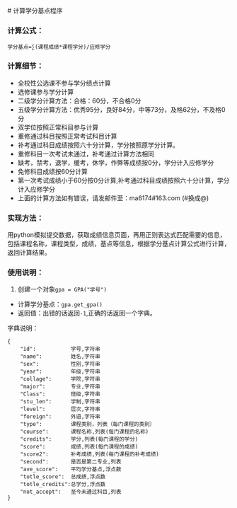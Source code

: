 <head><meta charset="UTF-8"></head>
# 计算学分基点程序

### 计算公式：

`学分基点=∑(课程成绩*课程学分)/应修学分`

### 计算细节：

- 全校性公选课不参与学分绩点计算
- 选修课参与学分计算
- 二级学分计算方法：合格：60分，不合格0分
- 五级学分计算方法：优秀95分，良好84分，中等73分，及格62分，不及格0分
- 双学位按照正常科目参与计算
- 重修通过科目按照正常考试科目计算
- 补考通过科目成绩按照六十分计算，学分按照原学分计算。
- 重修科目一次考试未通过，补考通过计算方法相同
- 缺考，禁考，退学，缓考，休学，作弊等成绩按0分，学分计入应修学分
- 免修科目成绩按60分计算
- 第一次考试成绩小于60分按0分计算,补考通过科目成绩按照六十分计算，学分计入应修学分
- 上面的计算方法如有错误，请发邮件至：ma6174#163.com (#换成@)

### 实现方法：
用python模拟提交数据，获取成绩信息页面，再用正则表达式匹配需要的信息，包括课程名称，课程类型，成绩，基点等信息，根据学分基点计算公式进行计算，返回计算结果。

### 使用说明：
1. 创建一个对象`gpa = GPA("学号")`
- 计算学分基点：`gpa.get_gpa()`
- 返回值：出错的话返回`-1`,正确的话返回一个字典。

字典说明：

    {
        "id":           学号,字符串
        "name":         姓名,字符串
        "sex":          性别,字符串
        "year":         年级,字符串
        "collage":      学院,字符串
        "major":        专业,字符串
        "Class":        班级,字符串
        "stu_len":      学制,字符串
        "level":        层次,字符串
        "foreign":      外语,字符串
        "type":         课程类别，列表（每门课程的类别）
        "course":       课程名称,列表(每门课程的名称)
        "credits":      学分,列表(每门课程的学分)
        "score":        成绩,列表(每门课程的成绩)
        "score2":       补考成绩,列表(每门课程的补考成绩)
        "second":       是否是第二专业,列表
        "ave_score":    平均学分基点,浮点数
        "totle_score":  总成绩,浮点数
        "totle_credits":总学分,浮点数
        "not_accept":   至今未通过科目,列表
    }

